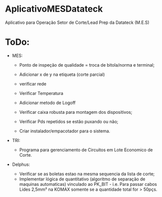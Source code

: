 ﻿# AplicativoMESDatateck
Aplicativo para Operação Setor de Corte/Lead Prep da Datateck (M.E.S)

# ToDo:
- MES:
    - Ponto de inspeção de qualidade = troca de bitola/norma e terminal;
    - Adicionar x de y na etiqueta (corte parcial)
    - verificar rede
    - Verificar Temperatura
    - Adicionar metodo de Logoff
    
    - Verificar caixa robusta para montagem dos dispositivos;
    - Verificar Pds repetidos se estão puxando ou não;
    - Criar instalador/empacotador para o sistema.
    
- TRI:
    - Programa para gerenciamento de Circuitos em Lote Economico de Corte.

- Delphus:
    - Verificar se as boletas estao na mesma sequencia da lista de corte;
    - Implementar lógica de quantitativo (algoritmo de separação de maquinas automaticas) vinculado ao PK_BIT - i.e. Para passar cabos Lides 2,5mm² na KOMAX somente se a quantidade total for > 50pçs.
